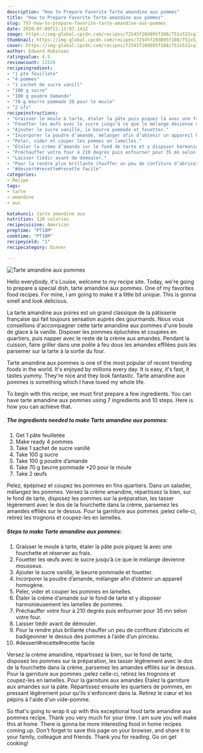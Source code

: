 ```yaml
---
description: "How to Prepare Favorite Tarte amandine aux pommes"
title: "How to Prepare Favorite Tarte amandine aux pommes"
slug: 797-how-to-prepare-favorite-tarte-amandine-aux-pommes
date: 2020-07-09T11:13:07.141Z
image: https://img-global.cpcdn.com/recipes/72545f20d895f108/751x532cq70/tarte-amandine-aux-pommes-photo-principale-de-la-recette.jpg
thumbnail: https://img-global.cpcdn.com/recipes/72545f20d895f108/751x532cq70/tarte-amandine-aux-pommes-photo-principale-de-la-recette.jpg
cover: https://img-global.cpcdn.com/recipes/72545f20d895f108/751x532cq70/tarte-amandine-aux-pommes-photo-principale-de-la-recette.jpg
author: Edward Robinson
ratingvalue: 4.5
reviewcount: 11526
recipeingredient:
- "1 pte feuillete"
- "4 pommes"
- "1 sachet de sucre vanill"
- "100 g sucre"
- "100 g poudre damande"
- "70 g beurre pommade 20 pour le moule"
- "2 ufs"
recipeinstructions:
- "Graisser le moule à tarte, étaler la pâte puis piquez là avec une fourchette et réserver au frais."
- "Fouetter les œufs avec le sucre jusqu’à ce que le mélange devienne mousseux."
- "Ajouter le sucre vanillé, le beurre pommade et fouetter."
- "Incorporer la poudre d’amande, mélanger afin d’obtenir un appareil homogène."
- "Peler, vider et couper les pommes en lamelles."
- "Étaler la crème d’amande sur le fond de tarte et y disposer harmonieusement les lamelles de pommes."
- "Préchauffer votre four à 210 degrés puis enfourner pour 35 mn selon votre four."
- "Laisser tiédir avant de démouler."
- "Pour la rendre plus brillante chauffer un peu de confiture d’abricots et badigeonner le dessus des pommes à l’aide d’un pinceau."
- "#dessert#recette#recette facile"
categories:
- Recipe
tags:
- tarte
- amandine
- aux

katakunci: tarte amandine aux 
nutrition: 120 calories
recipecuisine: American
preptime: "PT18M"
cooktime: "PT38M"
recipeyield: "1"
recipecategory: Dinner

---
```



![Tarte amandine aux pommes](https://img-global.cpcdn.com/recipes/72545f20d895f108/751x532cq70/tarte-amandine-aux-pommes-photo-principale-de-la-recette.jpg)

Hello everybody, it's Louise, welcome to my recipe site. Today, we're going to prepare a special dish, tarte amandine aux pommes. One of my favorites food recipes. For mine, I am going to make it a little bit unique. This is gonna smell and look delicious.

La tarte amandine aux poires est un grand classique de la pâtisserie française qui fait toujours sensation auprès des gourmands. Nous vous conseillons d&#39;accompagner cette tarte amandine aux pommes d&#39;une boule de glace à la vanille. Disposer les pommes épluchées et coupées en quartiers, puis napper avec le reste de la crème aux amandes. Pendant la cuisson, faire griller dans une poêle à feu doux les amandes effilées puis les parsemer sur la tarte à la sortie du four.

Tarte amandine aux pommes is one of the most popular of recent trending foods in the world. It's enjoyed by millions every day. It is easy, it's fast, it tastes yummy. They're nice and they look fantastic. Tarte amandine aux pommes is something which I have loved my whole life.


To begin with this recipe, we must first prepare a few ingredients. You can have tarte amandine aux pommes using 7 ingredients and 10 steps. Here is how you can achieve that.

<!--inarticleads1-->

##### The ingredients needed to make Tarte amandine aux pommes:

1. Get 1 pâte feuilletée
1. Make ready 4 pommes
1. Take 1 sachet de sucre vanillé
1. Take 100 g sucre
1. Take 100 g poudre d’amande
1. Take 70 g beurre pommade +20 pour le moule
1. Take 2 œufs


Pelez, épépinez et coupez les pommes en fins quartiers. Dans un saladier, mélangez les pommes. Versez la crème amandine, répartissez la bien, sur le fond de tarte, disposez les pommes sur la préparation, les tasser légèrement avec le dos de la fourchette dans la crème, parsemez les amandes effilés sur le dessus. Pour la garniture aux pommes ;pelez celle-ci, retirez les trognons et coupez-les en lamelles. 

<!--inarticleads2-->

##### Steps to make Tarte amandine aux pommes:

1. Graisser le moule à tarte, étaler la pâte puis piquez là avec une fourchette et réserver au frais.
1. Fouetter les œufs avec le sucre jusqu’à ce que le mélange devienne mousseux.
1. Ajouter le sucre vanillé, le beurre pommade et fouetter.
1. Incorporer la poudre d’amande, mélanger afin d’obtenir un appareil homogène.
1. Peler, vider et couper les pommes en lamelles.
1. Étaler la crème d’amande sur le fond de tarte et y disposer harmonieusement les lamelles de pommes.
1. Préchauffer votre four à 210 degrés puis enfourner pour 35 mn selon votre four.
1. Laisser tiédir avant de démouler.
1. Pour la rendre plus brillante chauffer un peu de confiture d’abricots et badigeonner le dessus des pommes à l’aide d’un pinceau.
1. #dessert#recette#recette facile


Versez la crème amandine, répartissez la bien, sur le fond de tarte, disposez les pommes sur la préparation, les tasser légèrement avec le dos de la fourchette dans la crème, parsemez les amandes effilés sur le dessus. Pour la garniture aux pommes ;pelez celle-ci, retirez les trognons et coupez-les en lamelles. Pour la garniture aux amandes Étalez la garniture aux amandes sur la pâte. Répartissez ensuite les quartiers de pommes, en pressant légèrement pour qu&#39;ils s&#39;enfoncent dans la. Retirez le cœur et les pépins à l&#39;aide d&#39;un vide-pomme. 

So that's going to wrap it up with this exceptional food tarte amandine aux pommes recipe. Thank you very much for your time. I am sure you will make this at home. There is gonna be more interesting food in home recipes coming up. Don't forget to save this page on your browser, and share it to your family, colleague and friends. Thank you for reading. Go on get cooking!
